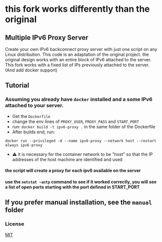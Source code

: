 # this fork works differently than the original

## Multiple IPv6 Proxy Server

Create your own IPv6 backconnect proxy server with just one script on any Linux distribution.
This code is an adaptation of the original project.
the original design works with an entire block of IPv6 attached to the server.
This fork works with a fixed list of IPs previously attached to the server.
(And add docker support)

## Tutorial

### Assuming you already have `docker` installed and a some IPv6 attached to your server.

- Get the `Dockerfile`
- change the env lines of `PROXY_USER`, `PROXY_PASS` and `START_PORT`
- run: `docker build -t ipv6-proxy .` in the same folder of the Dockerfile
- After builds end, run:

`docker run --privileged -d --name ipv6-proxy --network host --restart always ipv6-proxy`

- ⚠️ it is necessary for the container network to be "host" so that the IP addresses of the host machine are identified and used

#### the script will create a proxy for each ipv6 available on the server
#### use the `netstat -antp` command to see if it worked correctly, you will see a list of open ports starting with the port defined in START_PORT


## If you prefer manual installation, see the `manual` folder

### License

[MIT](https://opensource.org/licenses/MIT)
